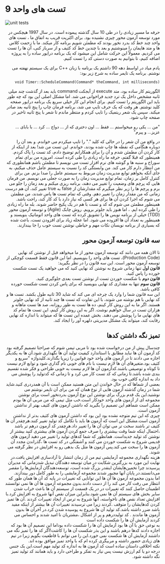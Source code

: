 # 9 تست های واحد

![unit tests](image-1-1.png "unit tests")

<div dir="rtl">

حرفه ما مسیر زیادی را در طی 10 سال گذشته پیموده است. در سال 1997 هیچکس در مورد توسعه آزمون محور چیزی نشنیده بود. برای اکثریت قریب به اتفاق ما ، تست های واحد چند خط کد بدرد نخور بودند که مطمئن شویم برنامه کار میکند. ما با زحمت کلاس ها و متد هایمان را مینوشتیم و بعد با چندین خط کد کثیف و از سرباز کنی، آن ها را تست می کردیم. معمولاً این حرکت شامل این میشود که یک برنامه درایور ساده را به پروژه اضافه کنیم، تا بتوانیم به صورت دستی کد را تست کنیم.

یادم میاد در اواسط دهه 90 داشتم یک برنامه با زبان ++C برای یک سیستم نهفته می نوشتم. برنامه یک تایمر ساده به شرح زیر بود:


`void Timer::ScheduleCommand(Command* theCommand, int milliseconds)`

الگوریتم کار ساده بود، متد execute از آبجکت command باید بعد از گذشت چند میلی ثانیه مشخص داخل یک ترد جدید فراخوانی می شد. اما مشکل اصلی این بود که چه طور باید این الگوریتم را تست کنیم.
برای انجام این کار خیلی سریع یک برنامه درایور صفحه کلید نوشتم. هر وقت که یک حرف تایپ می شد، برنامه فرمان چاپ را پنج ثانیه بعد صادر میکند. سپس یک شعر ریتمیک را تایپ کردم و منتظر ماندم تا شعر با پنج ثانیه تاخیر در صفحه چاپ شود.

"من ... یکی رو میخواستم ... فقط ... اون دختری که از ... دواج ... کرد ... با بابای ... عزیز... و پیرم"

در واقع من آن  شعر را در حالی که کلید "." را تایپ میکردم می خواندم. و بعد آن را دوباره هنگامی که نقطه ها چاپ شده بودند، خواندم.
این تست من شد! بعد از اینکه از کار کردن آن مطمئن شدم و آن را برای همکارانم توضیح دادم، کد تست را پاک کردم.
همینطور که قبلا گفتم، حرفه ما راه زیادی را طی کرده است. امروزه من برای تمام سوراخ و سنبه ها و گوشه های نرم افزار تست می نویسم تا مطمئن باشم همانطوری که من انتظار دارم کار می کند. من وابستگی کد را نسبت به سیستم عامل حذف میکنم، به جای آنکه بخواهم توابع مدیریت زمان مربوط به سیستم عامل را صدا بزنم. من برای کنترل کامل بر زمان، تمام توابع مدیریت زمان را به صورت جعلی می نویسم. من فرمان هایی که پرچم های وضعیت را تغییر می دهند، برنامه ریزی میکنم و بعد زمان را جلو می برم و پرچم ها را زیر نظر میگیرم که مقدارشان از false به true تغییر کند، آن هم درست زمانی که من مقدار زمان را تغییر دهم. 
وقتی که تمام تست ها پاس شدند، من مطمئن می شوم که اجرا کردن آن ها برای هر کسی که نیاز دارد با کد کار کند، راحت باشد. همینطور مطمئن می شوم که کد و تست با هم در یک پکیج حاضر شوند.
بله ما راه زیادی را طی کرده ایم. ، اما هنوز باید جلوتر برویم. روش چابک (Agile) و توسعه آزمون محور (TDD) خیلی از برنامه نویس ها را تشویق کرده که تست های واحد اتوماتیک بنویسند و همینطور به تعداد آن ها افزوده می شود. اما عجله زیاد برای افزودن تست، باعث شده که بسیاری از برنامه نویسان نکات مهم و حیاطی نوشتن تست خوب را جا بیندازند.

## سه قانون توسعه آزمون محور

تا الان همه می دانند که توسعه آزمون محور از ما میخواهد قبل از نوشتن کد نهایی (Production Code)، تست های واحد را بنویسیم. اما این قانون فقط قسمت کوچکی از توسعه آزمون محور است. این سه قانون را در نظر بگیرید:
<br />
**قانون اول** تنها زمانی شروع به نوشتن کد نهایی کنید که می خواهید یک تست شکست خورده را پاس کنید.
<br />
**قانون دوم** با شکست خوردن تست از نوشتن تست بعدی جلوگیری کنید.
<br />
**قانون سوم** تنها به مقداری کد نهایی بنویسید که برای پاس کردن تست شکست خورده کافی باشد.
<br />
این سه قانون شما را وارد یک چرخه ای می کند که شاید 30 ثانیه طول بکشد. تست ها و کد نهایی با هم نوشته می شوند، با این تفاوت که تست ها چند ثانیه از کد نهایی جلوتر هستند.
اگر ما به این روش کار کینم، ده ها تست به طور روزانه، صد ها تست ماهانه و هزاران تست در سال خواهیم نوشت. اگر به این روش کار کینم، این تست ها تمام کد های نهایی ما را پوشش می دهند. بخش عمده این تست ها که میتواند با اندازه کد نهایی رقابت کند، میتواند یک مشکل مدیریتی دلهره آور را ایجاد کند.

## تمیز نگه داشتن کدها 

چندسال پیش از من درخواست شده بود تا مربی تیمی شوم که صراحتا تصمیم گرفته بود کد آزمون آن ها نباید مطابق با استاندارد کیفیت تولید آن ها نگهداری 
شود.آن ها به یکدیگر اجازه می دادند تا در آزمون های واحد خود قوانین را زیرپا بگذارند.کلیدواژه "سریع و کثیف بود.متغیرهای آن ها لازم نیست با نام های خوبی نام گذاری شود و توابع لازم نیست تا کوتاه و توصیفی باشند.کدآزمون آن ها لازم نیست به خوبی طراحی و فکر شده تقسیم بندی شده باشد.تا 
زمانی که کد تست کار می کرد و تا زمانی که  کدتولید را پوشش می داد به اندازه کافی خوب بود.
<br />
 بعضی از شماها که در حال خواندن این متن هستید ممکن است با آن همدردری کنید.شاید شما در زمان گذشته آزمون هایی از نوع همان که من برای آن تایمر  نوشتم می نوشتید.این یک قدم بزرگ برای نوشتن این نوع آزمون بدردنخور است برای نوشتن مجموعه ای از  آزمون های واحد خودکار است.خب مثل تیمی که من مربی آن ها بودم ممکن است شماهم این تصمیم را بگیرید که داشتن آزمون های کثیف بهتر از نداشتن آزمون است.
<br />
چیزی که این تیم متوجه نشده بود این بود که داشتن آزمون های کثیف بدتر از نداشتن آزمون است.مشکل این است که آزمون ها باید با تکامل کد تولید تغییر کنند.هرچقدر آن ها کثیف تر باشند سخت تر می توان آن ها را تغییر داد.هرچقدر کد آزمون درهم تر باشد ،احتمال اینکه شما وقت بیشتری را صرف جمع کردن آزمون های بیشتری کنید بیشتر از نوشتن کد تولید جدیداست. همانطور که شما کدهای تولید را تغییر می دهید آزمون های قدیمی شروع به شکست خوردن می کنند و آشفتگی در کد تست ها ،گذراندن مجدد آن آزمون ها را سخت می کند.پس آزمون ها مثل یک بدهی رو به افزایش در نظر گرفته می شوند.
<br />
هزینه نگهداری مجموعه آزمایشی تیم من از زمان انتشار تا آزادسازی افزایش یافت.در نهایت این مورد به بزرگترین شکایت در میان توسعه دهندگان تبدیل شدزمانی که مدیران پرسیدند چرا تخمین‌هایشان اینقدر بزرگ شده است، توسعه‌دهندگان آزمایش‌ها را مقصر می‌دانستند.در پایان آنها مجبور شدند مجموعه آزمایشی را به طور کامل دور بیندازند.
<br />
اما بدون مجموعه آزمون ها آن ها این توانایی که تغییرات در پایه کد آن ها همان طور که انتظار می رفت کار می کند را از دست دادند.بدون مجموعه آزمون ها آن ها نمی توانستند اطمینان حاصل کنند که تغییرات در در یک قسمت از سیستم آن ها باعث خراب شدن سایر بخش های سیستم آن ها نمی شود.بنابراین میزان 
نقص آنها شروع به افزایش کرد.با افزایش تعداد نقص های ناخواسته، آنها شروع به ترس از ایجاد تغییرات کردند .آن ها تمیز کردن کدهایشان را متوقف .کردند زیرا می ترسیدند تغییرات آن ها بیشتر از اینکه مفید باشد ضرر داشته باشد.کد تولید آن ها شروع به پوسیده شدن کرد.در آخرآن ها بدون آزمون ها ماندند . کد تولیددرهم و پر از اشکال ،مشتریان نا امید شدند و احساس می کردند آزمایش آن ها را شکست داده است
<br />
به نوعی حق با آن ها بود آزمایش آن ها را شکست داده بوداما این تصمیم آن ها بود که اجازه دادند کدها درهم باشند و این بذر شکست آن ها را کاشت!اگر کد ها را تمیز نگه می داشتند آزمایش آن ها شکست نمی خورد.این را می توانم با قاطعیت بگویم زیرا در تیم های زیادی حضور داشته و مربیگری کرده ام که با واحد تمیز موافق بوده اند.
<br />
نکته اخلاقی داستان ساده است کد آزمون ها به اندازه کد تولید مهم است.این یک جنس درجه دو یا کم ارزش نیست پس نیاز به تفکر و طراحی دارد و باید همانند کد تولید تمیز نگه داشته شود.
